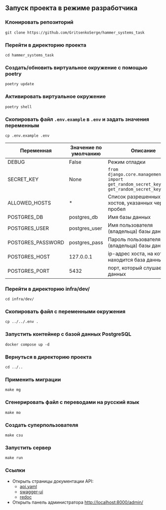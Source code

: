 ## Запуск проекта в режиме разработчика

### Клонировать репозиторий
```
git clone https://github.com/GritsenkoSerge/hammer_systems_task
```
### Перейти в директорию проекта
```
cd hammer_systems_task
```
### Создать/обновить виртуальное окружение с помощью poetry
```
poetry update
```
### Активировать виртуальное окружение
```
poetry shell
```
### Скопировать файл `.env.example` в `.env` и задать значения переменным
```
cp .env.example .env
```

| Переменная | Значение по умолчанию | Описание |
| --- | --- | --- |
| DEBUG | False | Режим отладки |
| SECRET_KEY | None | `from django.core.management.utils import get_random_secret_key; get_random_secret_key()` |
| ALLOWED_HOSTS | * | Список разрешенных хостов, указанных через пробел |
| POSTGRES_DB | postgres_db | Имя базы данных |
| POSTGRES_USER | postgres_user | Имя пользователя (владельца) базы данных |
| POSTGRES_PASSWORD | postgres_pass | Пароль пользователя (владельца) базы данных |
| POSTGRES_HOST | 127.0.0.1 | ip-адрес хоста, на котором находится база данных |
| POSTGRES_PORT | 5432 | порт, который слушает база данных |

### Перейти в директорию infra/dev/
```
cd infra/dev/
```
### Скопировать файл с переменными окружения
```
cp ../../.env .
```
### Запустить контейнер с базой данных PostgreSQL
```
docker compose up -d
```
### Вернуться в директорию проекта
```
cd ../..
```
### Применить миграции
```
make mg
```
### Сгенерировать файл с переводами на русский язык
```
make mo
```
### Создать суперпользователя
```
make csu
```
### Запустить сервер
```
make run
```
### Ссылки
- Открыть страницы документации API:
  * [api.yaml](http://localhost:8000/api/schema/)
  * [swagger-ui](http://localhost:8000/api/schema/swagger-ui/)
  * [redoc](http://localhost:8000/api/schema/redoc/)
- Открыть панель администратора [http://localhost:8000/admin/](http://localhost:8000/admin/)
